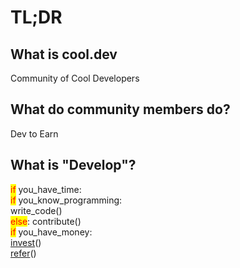 # TL;DR

## What is cool.dev

Community of Cool Developers

## What do community members do?

Dev to Earn

## What is "Develop"?

<mark style="color:red;">if</mark> you\_have\_time: \
&#x20;   <mark style="color:red;">if</mark> you\_know\_programming:\
&#x20;       write\_code() \
&#x20;   <mark style="color:red;">else</mark>: contribute() \
<mark style="color:red;">if</mark> you\_have\_money: \
&#x20;   [invest](earn/reward-1/invest.md)() \
[refer](earn/reward-1/refer.md)()
